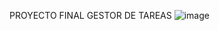 PROYECTO FINAL 
GESTOR DE TAREAS
![image](https://github.com/user-attachments/assets/d96fe402-13ea-49ff-8f43-58b18d20c4dd)
